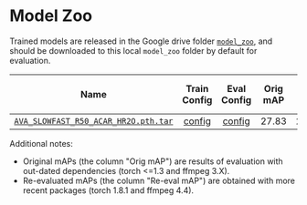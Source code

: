 # Model Zoo

Trained models are released in the Google drive folder [`model_zoo`](https://drive.google.com/drive/folders/1lTej6EaBjl7bSAeIvcXyOD0qvXXmrST3?usp=sharing), and should be downloaded to this local `model_zoo` folder by default for evaluation.

Name | Train Config | Eval Config | Orig mAP | Re-eval mAP
--- | :---: | :---: | :---: | :---:
[`AVA_SLOWFAST_R50_ACAR_HR2O.pth.tar`](https://drive.google.com/file/d/12vGZoWElxB-Lhn_sGz1aRMqAacexgKtm/view?usp=sharing) | [config](https://github.com/Siyu-C/ACAR-Net/blob/master/configs/AVA/SLOWFAST_R50_ACAR_HR2O.yaml) | [config](https://github.com/Siyu-C/ACAR-Net/blob/master/configs/AVA/eval_SLOWFAST_R50_ACAR_HR2O.yaml) | 27.83 | 27.74

Additional notes:
- Original mAPs (the column "Orig mAP") are results of evaluation with out-dated dependencies (torch <=1.3 and ffmpeg 3.X).
- Re-evaluated mAPs (the column "Re-eval mAP") are obtained with more recent packages (torch 1.8.1 and ffmpeg 4.4).
